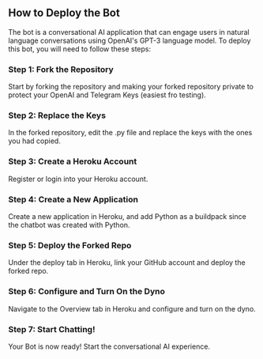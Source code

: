 <h2>How to Deploy the Bot</h2>
<p>The bot is a conversational AI application that can engage users in natural language conversations using OpenAI's GPT-3 language model. To deploy this bot, you will need to follow these steps:</p>
<h3>Step 1: Fork the Repository</h3>
<p>Start by forking the repository and making your forked repository private to protect your OpenAI and Telegram Keys (easiest fro testing).</p>
<h3>Step 2: Replace the Keys</h3>
<p>In the forked repository, edit the .py file and replace the keys with the ones you had copied.</p>
<h3>Step 3: Create a Heroku Account</h3>
<p>Register or login into your Heroku account.</p>
<h3>Step 4: Create a New Application</h3>
<p>Create a new application in Heroku, and add Python as a buildpack since the chatbot was created with Python.</p>
<h3>Step 5: Deploy the Forked Repo</h3>
<p>Under the deploy tab in Heroku, link your GitHub account and deploy the forked repo.</p>
<h3>Step 6: Configure and Turn On the Dyno</h3>
<p>Navigate to the Overview tab in Heroku and configure and turn on the dyno.</p>
<h3>Step 7: Start Chatting!</h3>
<p>Your Bot is now ready! Start the conversational AI experience.</p>

<div align="center">
  <a href="https://www.instagram.com/_de_rossi__/"
  </a>
</div>
